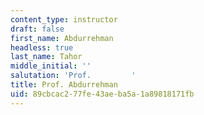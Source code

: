 ```yaml
---
content_type: instructor
draft: false
first_name: Abdurrehman
headless: true
last_name: Tahor
middle_initial: ''
salutation: 'Prof.         '
title: Prof. Abdurrehman
uid: 89cbcac2-77fe-43ae-ba5a-1a89818171fb
---
```

